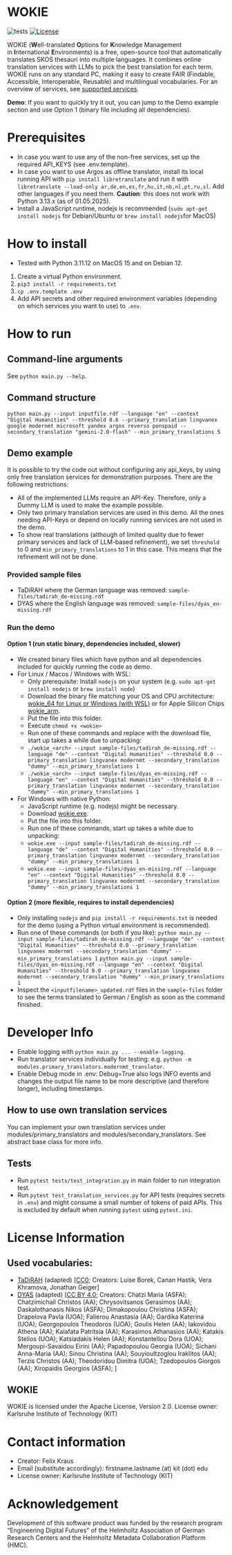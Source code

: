 # WOKIE
![tests](https://github.com/FelixFrizzy/WOKIE/actions/workflows/tests.yml/badge.svg)
[![License](https://img.shields.io/badge/License-Apache_2.0-blue.svg)](https://opensource.org/licenses/Apache-2.0)

WOKIE (**W**ell-translated **O**ptions for **K**nowledge Management in **I**nternational **E**nvironments) is a free, open-source tool that automatically translates SKOS thesauri into multiple languages. It combines online translation services with LLMs to pick the best translation for each term. WOKIE runs on any standard PC, making it easy to create FAIR (Findable, Accessible, Interoperable, Reusable) and multilingual vocabularies.
For an overview of services, see [supported services](supported-services.md). 

**Demo**: If you want to quickly try it out, you can jump to the Demo example section and use Option 1 (binary file including all dependencies). 

# Prerequisites
- In case you want to use any of the non-free services, set up the required API_KEYS (see .env.template).
- In case you want to use Argos as offline translator, install its local running API with `pip install libretranslate` and run it with `libretranslate --load-only ar,de,en,es,fr,hu,it,nb,nl,pt,ru,sl`. Add other languages if you need them. **Caution**: this does not work with Python 3.13.x (as of 01.05.2025).
- Install a JavaScript runtime, nodejs is recommended (`sudo apt-get install nodejs` for Debian/Ubuntu or `brew install nodejs`for MacOS)


# How to install
- Tested with Python 3.11.12 on MacOS 15 and on Debian 12.

1. Create a virtual Python environment.
2. `pip3 install -r requirements.txt`
3. `cp .env.template .env`
4. Add API secrets and other required environment variables (depending on which services you want to use) to `.env`.

# How to run
## Command-line arguments
See `python main.py --help`.

## Command structure
`python main.py --input inputfile.rdf --language "en" --context "Digital Humanities" --threshold 0.6 --primary_translation lingvanex google modernmt microsoft yandex argos reverso ponspaid --secondary_translation "gemini-2.0-flash" --min_primary_translations 5`

## Demo example
It is possible to try the code out without configuring any api_keys, by using only free translation services for demonstration purposes. There are the following restrictions:
- All of the implemented LLMs require an API-Key. Therefore, only a Dummy LLM is used to make the example possible.
- Only two primary translation services are used in this demo. All the ones needing API-Keys or depend on locally running services are not used in the demo.
- To show real translations (although of limited quality due to fewer primary services and lack of LLM-based refinement), we set `threshold` to 0 and `min_primary_translations` to 1 in this case. This means that the refinement will not be done. 
### Provided sample files
- TaDiRAH where the German language was removed: `sample-files/tadirah_de-missing.rdf`
- DYAS where the English language was removed: `sample-files/dyas_en-missing.rdf`
### Run the demo
#### Option 1 (run static binary, dependencies included, slower)
- We created binary files which have python and all dependencies included for quickly running the code as demo.
- For Linux / Macos / Windows with WSL:
    - Only prerequisite: Install `nodejs` on your system (e.g. `sudo apt-get install nodejs` or `brew install node`)
    - Download the binary file matching your OS and CPU architecture: [wokie_64 for Linux or Windows (with WSL)](https://sourceforge.net/projects/wokie/files/wokie_x64/download) or for Apple Silicon Chips [wokie_arm](https://sourceforge.net/projects/wokie/files/wokie_arm/download).
    - Put the file into this folder.
    - Execute `chmod +x <wokie>`
    - Run one of these commands and replace <wokie> with the download file, start up takes a while due to unpacking:
    - `./wokie_<arch> --input sample-files/tadirah_de-missing.rdf --language "de" --context "Digital Humanities" --threshold 0.0 --primary_translation lingvanex modernmt --secondary_translation "dummy" --min_primary_translations 1`
    - `./wokie_<arch> --input sample-files/dyas_en-missing.rdf --language "en" --context "Digital Humanities" --threshold 0.0 --primary_translation lingvanex modernmt --secondary_translation "dummy" --min_primary_translations 1`
- For Windows with native Python:
    - JavaScript runtime (e.g. nodejs) might be necessary.
    - Download [wokie.exe](https://sourceforge.net/projects/wokie/files/wokie.exe/download).
    - Put the file into this folder.
    - Run one of these commands, start up takes a while due to unpacking:
    - `wokie.exe --input sample-files/tadirah_de-missing.rdf --language "de" --context "Digital Humanities" --threshold 0.0 --primary_translation lingvanex modernmt --secondary_translation "dummy" --min_primary_translations 1`
    - `wokie.exe --input sample-files/dyas_en-missing.rdf --language "en" --context "Digital Humanities" --threshold 0.0 --primary_translation lingvanex modernmt --secondary_translation "dummy" --min_primary_translations 1`
#### Option 2 (more flexible, requires to install dependencies)
- Only installing `nodejs` and `pip install -r requirements.txt` is needed for the demo (using a Python virtual environment is recommended).
- Run one of these commands (or both if you like):
`python main.py --input sample-files/tadirah_de-missing.rdf --language "de" --context "Digital Humanities" --threshold 0.0 --primary_translation lingvanex modernmt --secondary_translation "dummy" --min_primary_translations 1`
`python main.py --input sample-files/dyas_en-missing.rdf --language "en" --context "Digital Humanities" --threshold 0.0 --primary_translation lingvanex modernmt --secondary_translation "dummy" --min_primary_translations 1`
- Inspect the `<inputfilename>_updated.rdf` files in the `sample-files` folder to see the terms translated to German / English as soon as the command finished.

# Developer Info
- Enable logging with `python main.py ... --enable-logging`.
- Run translator services individually for testing: e.g. `python -m modules.primary_translators.modernmt_translator`.
- Enable Debug mode in .env: Debug=True also logs INFO events and changes the output file name to be more descriptive (and therefore longer), including timestamps. 

## How to use own translation services
You can implement your own translation services under modules/primary_translators and modules/secondary_translators. See abstract base class for more info.

## Tests
- Run `pytest tests/test_integration.py` in main folder to run integration test.
- Run `pytest test_translation_services.py`  for API tests (requires secrets in `.env`) and might consume a small number of tokens of paid APIs. This is excluded by default when running `pytest` using `pytest.ini`.

# License Information
## Used vocabularies: 
- [TaDiRAH](https://vocabs.acdh.oeaw.ac.at/tadirah/en/) (adapted) [[CC0](https://creativecommons.org/publicdomain/zero/1.0/); Creators: Luise Borek, Canan Hastik, Vera Khramova, Jonathan Geiger]
- [DYAS](https://isl.ics.forth.gr/bbt-federated-thesaurus/HUMANITIES-THESAURUS/en/) (adapted) [[CC BY 4.0](https://creativecommons.org/licenses/by/4.0/deed.en); Creators: Chatzi Maria (ASFA); Chatzimichail Christos (AA); Chrysovitsanos Gerasimos (AA); Daskalothanasis Nikos (ASFA); Dimakopoulou Christina (ASFA); Drapelova Pavla (UOA); Falierou Anastasia (AA); Gardika Katerina (UOA); Georgopoulos Theodoros (UOA); Goulis Helen (AA); Iakovidou Athena (AA); Kalafata Patritsia (AA); Karasimos Athanasios (AA); Katakis Stelios (UOA); Katsiadakis Helen (AA); Konstantellou Dora (UOA); Mergoupi-Savaidou Eirini (AA); Papadopoulou Georgia (UOA); Sichani Anna-Maria (AA); Sinou Christina (AA); Souyioultzoglou Iraklitos (AA); Terzis Christos (AA); Theodoridou Dimitra (UOA); Tzedopoulos Giorgos (AA); Xiropaidis Georgios (ASFA); ]  

## WOKIE
WOKIE is licensed under the Apache License, Version 2.0. 
License owner: Karlsruhe Institute of Technology (KIT)

# Contact information
- Creator: Felix Kraus
- Email (substitute accordingly): firstname.lastname (at) kit (dot) edu
- License owner: Karlsruhe Institute of Technology (KIT)

# Acknowledgement
Development of this software product was funded by the research program “Engineering Digital Futures” of the Helmholtz Association of German Research Centers and the Helmholtz Metadata Collaboration Platform (HMC).